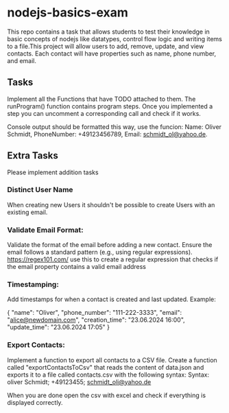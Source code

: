 # nodejs-basics-exam

This repo contains a task that allows students to test their knowledge in basic concepts of nodejs like datatypes, control flow logic and writing items to a file.This project will allow users to add, remove, update, and view contacts. Each contact will have properties such as name, phone number, and email.

## Tasks

Implement all the Functions that have TODO attached to them.
The runProgram() function contains program steps. Once you implemented a step you can uncomment a corresponding call and check if it works.

Console output should be formatted this way, use the funcion:
Name: Oliver Schmidt, PhoneNumber: +49123456789, Email: schmidt_ol@yahoo.de.

## Extra Tasks

Please implement addition tasks

### Distinct User Name

When creating new Users it shouldn't be possible to create Users with an existing email.

### Validate Email Format:

Validate the format of the email before adding a new contact. Ensure the email follows a standard pattern (e.g., using regular expressions).
https://regex101.com/ use this to create a regular expression that checks if the email property contains a valid email address

### Timestamping:

Add timestamps for when a contact is created and last updated.
Example:

{
"name": "Oliver",
"phone_number": "111-222-3333",
"email": "alice@newdomain.com",
"creation_time": "23.06.2024 16:00",
"update_time": "23.06.2024 17:05"
}

### Export Contacts:

Implement a function to export all contacts to a CSV file.
Create a function called "exportContactsToCsv" that reads the content of data.json and exports it to a file
called contacts.csv with the following syntax:
Syntax:
oliver Schmidt; +49123455; schmidt_oli@yahoo.de

When you are done open the csv with excel and check if everything is displayed correctly.
